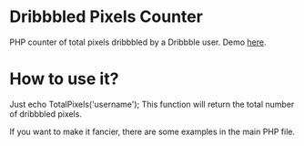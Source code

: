 Dribbbled Pixels Counter
================

PHP counter of total pixels dribbbled by a Dribbble user. Demo [here](http://37.139.31.109/dribbble-pixels/dribbblePixels.php).


How to use it?
================

Just echo TotalPixels('username');
This function will return the total number of dribbbled pixels.

If you want to make it fancier, there are some examples in the main PHP file.
